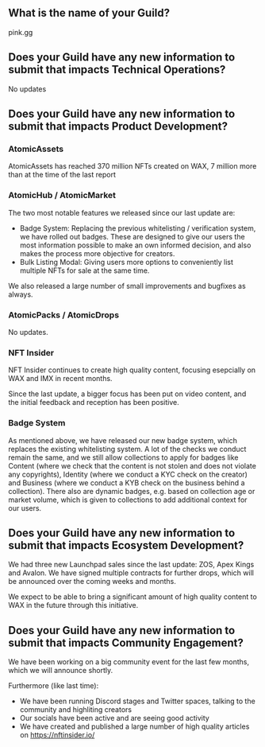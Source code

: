 ## What is the name of your Guild?

pink.gg

## Does your Guild have any new information to submit that impacts Technical Operations?

No updates

## Does your Guild have any new information to submit that impacts Product Development?

### AtomicAssets

AtomicAssets has reached 370 million NFTs created on WAX, 7 million more than at the time of the last report

### AtomicHub / AtomicMarket

The two most notable features we released since our last update are:
- Badge System: Replacing the previous whitelisting / verification system, we have rolled out badges. These are designed to give our users the most information possible to make an own informed decision, and also makes the process more objective for creators.
- Bulk Listing Modal: Giving users more options to conveniently list multiple NFTs for sale at the same time.

We also released a large number of small improvements and bugfixes as always.

### AtomicPacks / AtomicDrops

No updates.

### NFT Insider

NFT Insider continues to create high quality content, focusing esepcially on WAX and IMX in recent months.

Since the last update, a bigger focus has been put on video content, and the initial feedback and reception has been positive.

### Badge System

As mentioned above, we have released our new badge system, which replaces the existing whitelisting system.
A lot of the checks we conduct remain the same, and we still allow collections to apply for badges like Content (where we check that the content is not stolen and does not violate any copyrights), Identity (where we conduct a KYC check on the creator) and Business (where we conduct a KYB check on the business behind a collection).
There also are dynamic badges, e.g. based on collection age or market volume, which is given to collections to add additional context for our users.


## Does your Guild have any new information to submit that impacts Ecosystem Development?

We had three new Launchpad sales since the last update: ZOS, Apex Kings and Avalon. We have signed multiple contracts for further drops, which will be announced over the coming weeks and months.

We expect to be able to bring a significant amount of high quality content to WAX in the future through this initiative.

## Does your Guild have any new information to submit that impacts Community Engagement?

We have been working on a big community event for the last few months, which we will announce shortly.

Furthermore (like last time):

- We have been running Discord stages and Twitter spaces, talking to the community and highliting creators
- Our socials have been active and are seeing good activity
- We have created and published a large number of high quality articles on https://nftinsider.io/

